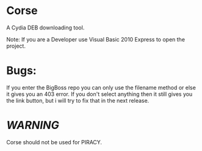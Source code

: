 # Corse
A Cydia DEB downloading tool.

Note: If you are a Developer use Visual Basic 2010 Express to open the project.
# Bugs:
If you enter the BigBoss repo you can only use the filename method
or else it gives you an 403 error.
If you don't select anything then it still gives you the link button, but i will
try to fix that in the next release.
# ***WARNING***
Corse should not be used for PIRACY.
